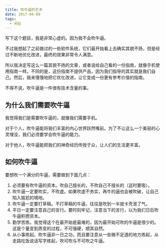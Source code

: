 ```yaml
---
title: 吹牛逼的艺术
date: 2017-04-09
tags:
  - 闲扯
---
```


写下这个题目，我是非常心虚的。因为我不会吹牛逼。

不过我想起了之前做过的一些软件系统，它们最开始看上去确实其貌不扬，但是经过不断地优化改进，最终的效果非常令人满意。

所以我决定写这么一篇其貌不扬的文章，或者说给自己看的一份指南，就像手机使用指南一样。不同的是，这份指南不提供产品，因为我们指导的其实就是我们自己。然后，我来慢慢地把它优化改进，让它变成一份更有参考价值的指南。

不得不说，吹牛逼是一件很有技术含量的事。

## 为什么我们需要吹牛逼

我觉得我们是需要吹牛逼的，就像我们需要手机。

对于个人，吹牛逼能将我们丰富的内心世界跃然嘴前。为了不让这么一个美丽的心灵埋没，我们必须要学会吹牛逼的能力。

对于他人，吹牛逼能把我们的神奇经历传授于众，让人们的生活更丰富。

## 如何吹牛逼

要想吹一个满分的牛逼，需要做到下面几点：

1. 必须要有吹牛逼的资本。吹自己擅长的，不吹自己不擅长的（这时要吸）。
2. 吹牛逼一定要吹实，不吹虚。如果吹虚不务实，再牛的逼也会被吹破，让自己陷入尴尬的境地。
3. 吹牛逼一定要打草稿。不打草稿的牛逼，往往是吹到一半就卡壳泄了气。
4. 平日一定要注意自己的言行。要时刻牢记，注意当下的言行，以为我们日后吹牛逼积攒资本。
5. 勤学苦练。我觉得这个在最开始是最难的，因为最开始可吹的牛逼是很少的。这是个量变到质变的过程，不可强硬，顺其自然。
6. 从小事练起。吹牛逼非一日之功，而且要注意从一些微不足道的地方练起，从走路吃饭说话写字练起，吹可吹与不可吹之牛逼。

